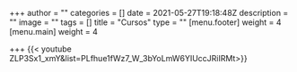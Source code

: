 +++
author = ""
categories = []
date = 2021-05-27T19:18:48Z
description = ""
image = ""
tags = []
title = "Cursos"
type = ""
[menu.footer]
weight = 4
[menu.main]
weight = 4

+++
{{< youtube ZLP3Sx1_xmY&list=PLfhue1fWz7_W_3bYoLmW6YIUccJRiIRMt>}}